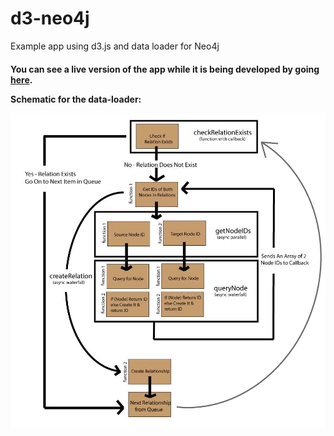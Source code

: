 d3-neo4j
========

Example app using d3.js and data loader for Neo4j

<h4>You can see a live version of the app while it is being developed by going <a href="http://graphs.delimited.io">here</a>.


Schematic for the data-loader:

<img src="async.jpg" />
